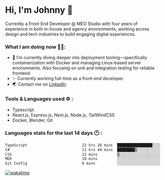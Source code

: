 # Hi, I'm Johnny 👋

Currently a Front End Developer @ MEO Studio with four years of experience in both in-house and agency environments, working across design and tech industries to build engaging digital experiences.

### What I am doing now 🧑‍💻:

- 🔭 I’m currently diving deeper into deployment tooling—specifically containerization with Docker and managing Linux-based server environments. Also focusing on unit and integration testing for reliable frontend.
- ✨ Currently working full-time as a front-end developer.
- 🌏 Contact me on [LinkedIn](https://www.linkedin.com/in/johchai/)

### Tools & Languages used ⚙️ :

- Typescript
- React.js, Express.js, Next.js, Node.js, TailWindCSS
- Docker, Blender, Git

### Languages stats for the last 14 days 🕛 :

<!--START_SECTION:waka-->

```txt
TypeScript                         22 hrs 28 mins  ████████████████░░░░░░░░░   64.09 %
C#                                 11 hrs 44 mins  ████████▒░░░░░░░░░░░░░░░░   33.46 %
CSS                                22 mins         ▒░░░░░░░░░░░░░░░░░░░░░░░░   01.07 %
MDX                                10 mins         ░░░░░░░░░░░░░░░░░░░░░░░░░   00.52 %
Git Config                         6 mins          ░░░░░░░░░░░░░░░░░░░░░░░░░   00.29 %
```

<!--END_SECTION:waka-->

[![wakatime](https://wakatime.com/badge/user/0cd14e89-b357-451d-b5c1-4a79286fb5a6.svg)](https://wakatime.com/@0cd14e89-b357-451d-b5c1-4a79286fb5a6)
